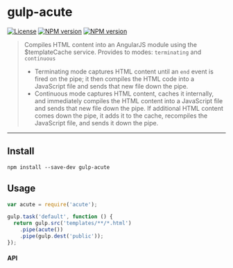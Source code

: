# gulp-acute

[![License](http://img.shields.io/badge/license-MIT-blue.svg?style=flat)](https://npmjs.org/package/gulp-acute)
[![NPM version](http://img.shields.io/npm/v/gulp-acute.svg?style=flat)](https://npmjs.org/package/gulp-acute)
[![NPM version](http://img.shields.io/npm/dm/gulp-acute.svg?style=flat)](https://npmjs.org/package/gulp-acute)

> Compiles HTML content into an AngularJS module using the $templateCache service.
> Provides to modes: `terminating` and `continuous`
> - Terminating mode captures HTML content until an `end` event is fired on the pipe; it then compiles the HTML code into a JavaScript file and sends that new file down the pipe.
> - Continuous mode captures HTML content, caches it internally, and immediately compiles the HTML content into a JavaScript file and sends that new file down the pipe. If additional HTML content comes down the pipe, it adds it to the cache, recompiles the JavaScript file, and sends it down the pipe.

***

## Install

```
npm install --save-dev gulp-acute
```


## Usage

```js
var acute = require('acute');

gulp.task('default', function () {
  return gulp.src('templates/**/*.html')
    .pipe(acute())
    .pipe(gulp.dest('public'));
});
```

#### API
